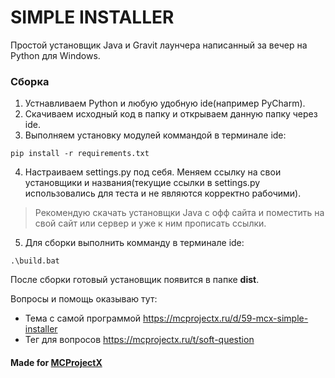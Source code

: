 # **SIMPLE INSTALLER**
Простой установщик Java и Gravit лаунчера написанный за вечер на Python для Windows.

###  **Сборка**
1. Устнавливаем Python и любую удобную ide(например PyCharm).
2. Скачиваем исходный код в папку и открываем данную папку через ide.
3. Выполняем установку модулей коммандой в терминале ide: 
```
pip install -r requirements.txt
```
4. Настраиваем settings.py под себя. Меняем ссылку на свои установщики и названия(текущие ссылки в settings.py использовались для теста и не являются корректно рабочими).
> Рекомендую скачать установщки Java с офф сайта и поместить на свой сайт или сервер и уже к ним прописать ссылки.
5. Для сборки выполнить комманду в терминале ide:
```
.\build.bat
```
После сборки готовый установщик появится в папке **dist**.

Вопросы и помощь оказываю тут:
- Тема с самой программой https://mcprojectx.ru/d/59-mcx-simple-installer
- Тег для вопросов https://mcprojectx.ru/t/soft-question

#### **Made for [MCProjectX](https://mcprojectx.ru/)**